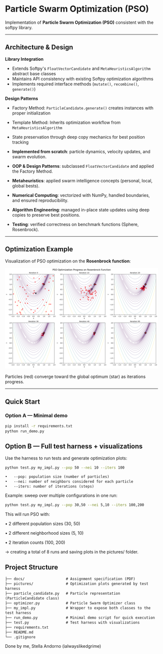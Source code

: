 # Particle Swarm Optimization (PSO)

Implementation of **Particle Swarm Optimization (PSO)** consistent with the softpy library.

---

## Architecture & Design

**Library Integration**
- Extends Softpy's `FloatVectorCandidate` and `MetaHeuristicsAlgorithm` abstract base classes
- Maintains API consistency with existing Softpy optimization algorithms
- Implements required interface methods (`mutate()`, `recombine()`, `generate()`)

**Design Patterns**
- Factory Method: `ParticleCandidate.generate()` creates instances with proper initialization
- Template Method: Inherits optimization workflow from `MetaHeuristicsAlgorithm`
- State preservation through deep copy mechanics for best position tracking


- **Implemented from scratch**: particle dynamics, velocity updates, and swarm evolution.  
- **OOP & Design Patterns**: subclassed `FloatVectorCandidate` and applied the Factory Method.  
- **Metaheuristics**: applied swarm intelligence concepts (personal, local, global bests).  
- **Numerical Computing**: vectorized with NumPy, handled boundaries, and ensured reproducibility.  
- **Algorithm Engineering**: managed in-place state updates using deep copies to preserve best positions.  
- **Testing**: verified correctness on benchmark functions (Sphere, Rosenbrock).  

---

## Optimization Example

Visualization of PSO optimization on the **Rosenbrock function**:

![PSO Optimization Progress](pictures/test_18__pop=50_nei=10_iters=100_low=[-2.0,-2.0]_up=[2.0,2.0]_snap=5.png)

Particles (red) converge toward the global optimum (star) as iterations progress.  

---


## Quick Start

### Option A — Minimal demo
```bash
pip install -r requirements.txt
python run_demo.py
```

## Option B — Full test harness + visualizations

Use the harness to run tests and generate optimization plots:

```bash
python test.py my_impl.py --pop 50 --nei 10 --iters 100
```

	•	--pop: population size (number of particles)
	•	--nei: number of neighbors considered for each particle
	•	--iters: number of iterations (steps)

Example: sweep over multiple configurations in one run:
```bash
python test.py my_impl.py --pop 30,50 --nei 5,10 --iters 100,200
```

This will run PSO with:

•	2 different population sizes (30, 50)

•	2 different neighborhood sizes (5, 10)

•	2 iteration counts (100, 200)
    
→ creating a total of 8 runs and saving plots in the pictures/ folder.


## Project Structure

```text
├── docs/                   # Assignment specification (PDF)
├── pictures/               # Optimization plots generated by test harness
├── particle_candidate.py   # Particle representation (ParticleCandidate class)
├── optimizer.py            # Particle Swarm Optimizer class
├── my_impl.py              # Wrapper to expose both classes to the test harness
├── run_demo.py             # Minimal demo script for quick execution
├── test.py                 # Test harness with visualizations
├── requirements.txt 
├── README.md
└── .gitignore

```

Done by me, Stella Andorno (ialwayslikedgrime)